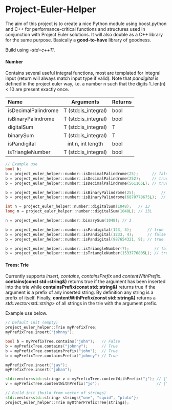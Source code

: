 Project-Euler-Helper
====================
The aim of this project is to create a nice Python module using boost.python and C++ for performance-critical functions and structures used in conjunction with Project Euler solutions. It will also double as a C++ library for the same purpose. Basically a **good-to-have** library of goodness.

Build using *-std=c++11*.

#### Number
Contains several useful integral functions, most are templated for integral input (return will always match input type if valid). Note that *pandigital* is defined in the project euler way, i.e. a number n such that the digits 1..len(n) < 10 are present exactly once.

| Name | Arguments | Returns |
| :---- | :---: | :--- |
|isDecimalPalindrome | T (std::is_integral) | bool |
|isBinaryPalindrome | T (std::is_integral) | bool |
|digitalSum | T (std::is_integral) | T |
|binarySum | T (std::is_integral) | T |
|isPandigital | int n, int length | bool |
|isTriangleNumber | T (std::is_integral) | bool |

```c++
// Example use
bool b;
b = project_euler_helper::number::isDecimalPalindrome(25);      // false
b = project_euler_helper::number::isDecimalPalindrome(252);     // true
b = project_euler_helper::number::isDecimalPalindrome(561165L); // true

b = project_euler_helper::number::isBinaryPalindrome(25);           // false
b = project_euler_helper::number::isBinaryPalindrome(6870778675L);  // true

int n = project_euler_helper::number::digitalSum(1048);   // 13
long m = project_euler_helper::number::digitalSum(1048L); // 13L

n = project_euler_helper::number::binarySum(1048); // 3

b = project_euler_helper::number::isPandigital(123, 3);       // true
b = project_euler_helper::number::isPandigital(1233, 4);      // false
b = project_euler_helper::number::isPandigital(987654321, 9); // true

b = project_euler_helper::number::isTriangleNumber(7);           // false
b = project_euler_helper::number::isTriangleNumber(1533776805L); // true
```


#### Trees: Trie
Currently supports *insert*, *contains*, *containsPrefix* and *contentWithPrefix*. **contains(const std::string&)** returns true if the argument has been inserted into the trie while **containsPrefix(const std::string&)** returns true if the argument is a prefix of any inserted string. By definition any string is a prefix of itself. Finally, **contentWithPrefix(const std::string&)** returns a *std::vector&lt;std::string&gt;* of all strings in the trie with the argument prefix. 

Example use below.

```c++
// Default init (empty)
project_euler_helper::Trie myPrefixTree;
myPrefixTree.insert("johnny");

bool b = myPrefixTree.contains("john");   // False
b = myPrefixTree.contains("johnny");      // True
b = myPrefixTree.containsPrefix("john");  // True
b = myPrefixTree.containsPrefix("johnny") // True

myPrefixTree.insert("jay");
myPrefixTree.insert("johan");

std::vector<std::string> v = myPrefixTree.contentWithPrefix("j"); // {"johnny", "jay", "johan"}
v = myPrefixTree.contentWithPrefix("jo");                         // {"johnny", "johan"}

// Build init (build from vector of strings)
std::vector<std::string> strings{"one", "squid", "pluto"};
project_euler_helper::Trie myOtherPrefixTree{strings};
```
